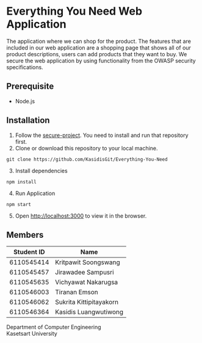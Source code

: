 
# Everything You Need Web Application

The application where we can shop for the product. The features that are included in our web application are a shopping page that shows all of our product descriptions, users can add products that they want to buy. We secure the web application by using functionality from the OWASP security specifications.

## Prerequisite
- Node.js
## Installation
1. Follow the [secure-project](https://github.com/kornkritpawit/secure-project). You need to install and run that repository first.
2. Clone or download this repository to your local machine.
```
git clone https://github.com/KasidisGit/Everything-You-Need
```
3. Install dependencies
```
npm install
```
4. Run Application
```
npm start
```
5. Open [http://localhost:3000](http://localhost:3000) to view it in the browser.

## Members
| Student ID | Name |
|-|-|
| 6110545414 | Kritpawit Soongswang |
| 6110545457 | Jirawadee Sampusri |
| 6110545635 | Vichyawat Nakarugsa |
| 6110546003 | Tiranan Emson |
| 6110546062 | Sukrita Kittipitayakorn |
| 6110546364 | Kasidis Luangwutiwong |

Department of Computer Engineering<br>
Kasetsart University
